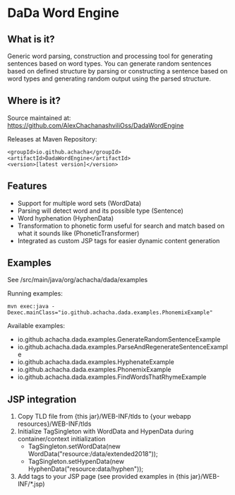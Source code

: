 DaDa Word Engine
===

What is it?
---
Generic word parsing, construction and processing tool for generating sentences based on word types.
You can generate random sentences based on defined structure by parsing or constructing a sentence based
on word types and generating random output using the parsed structure. 


Where is it?
---
Source maintained at: https://github.com/AlexChachanashviliOss/DadaWordEngine

Releases at Maven Repository:

    <groupId>io.github.achacha</groupId>
    <artifactId>DadaWordEngine</artifactId>
    <version>[latest version]</version>


Features
---
- Support for multiple word sets (WordData)
- Parsing will detect word and its possible type (Sentence) 
- Word hyphenation (HyphenData)
- Transformation to phonetic form useful for search and match based on what it sounds like (PhoneticTransformer)
- Integrated as custom JSP tags for easier dynamic content generation 


Examples
---
See /src/main/java/org/achacha/dada/examples

Running examples:

    mvn exec:java -Dexec.mainClass="io.github.achacha.dada.examples.PhonemixExample" 

Available examples:

- io.github.achacha.dada.examples.GenerateRandomSentenceExample
- io.github.achacha.dada.examples.ParseAndRegenerateSentenceExample
- io.github.achacha.dada.examples.HyphenateExample
- io.github.achacha.dada.examples.PhonemixExample
- io.github.achacha.dada.examples.FindWordsThatRhymeExample


JSP integration
---
1. Copy TLD file from  {this jar}/WEB-INF/tlds to {your webapp resources}/WEB-INF/tlds
2. Initialize TagSingleton with WordData and HypenData during container/context initialization
    - TagSingleton.setWordData(new WordData("resource:/data/extended2018"));
    - TagSingleton.setHypenData(new HyphenData("resource:data/hyphen"));
3. Add tags to your JSP page (see provided examples in {this jar}/WEB-INF/*.jsp)



